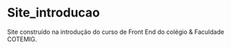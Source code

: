 # Site_introducao
Site construído na introdução do curso de Front End do colégio &amp; Faculdade COTEMIG.
